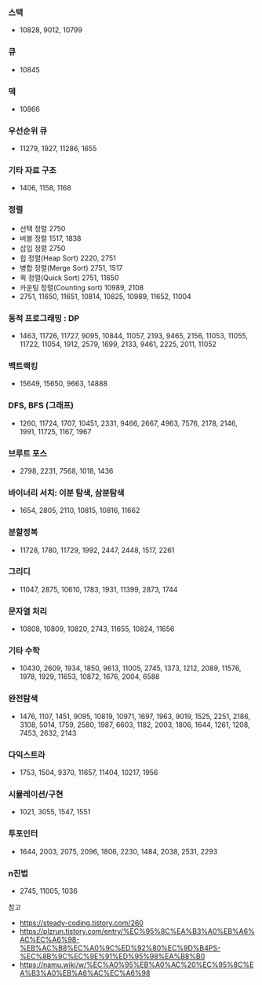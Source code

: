 
### 스택
 * 10828, 9012, 10799
### 큐
 * 10845
### 덱
 * 10866
### 우선순위 큐
 * 11279, 1927, 11286, 1655
### 기타 자료 구조
 * 1406, 1158, 1168
### 정렬
 * 선택 정렬 2750
 * 버블 정렬 1517, 1838
 * 삽입 정렬 2750
 * 힙 정렬(Heap Sort) 2220, 2751
 * 병합 정렬(Merge Sort) 2751, 1517
 * 퀵 정렬(Quick Sort) 2751, 11650
 * 카운팅 정렬(Counting sort) 10989, 2108
 * 2751, 11650, 11651, 10814, 10825, 10989, 11652, 11004
### 동적 프로그래밍 : DP
 * 1463, 11726, 11727, 9095, 10844, 11057, 2193, 9465, 2156, 11053, 11055, 11722, 11054, 1912, 2579, 1699, 2133, 9461, 2225, 2011, 11052
### 백트랙킹
 * 15649, 15650, 9663, 14888
### DFS, BFS (그래프)
 * 1260, 11724, 1707, 10451, 2331, 9466, 2667, 4963, 7576, 2178, 2146, 1991, 11725, 1167, 1967
### 브루트 포스
* 2798, 2231, 7568, 1018, 1436
### 바이너리 서치: 이분 탐색, 삼분탐색
 * 1654, 2805, 2110, 10815, 10816, 11662
### 분할정복 
 * 11728, 1780, 11729, 1992, 2447, 2448, 1517, 2261
### 그리디
 * 11047, 2875, 10610, 1783, 1931, 11399, 2873, 1744
### 문자열 처리
* 10808, 10809, 10820, 2743, 11655, 10824, 11656
### 기타 수학
* 10430, 2609, 1934, 1850, 9613, 11005, 2745, 1373, 1212, 2089, 11576, 1978, 1929, 11653, 10872, 1676, 2004, 6588
### 완전탐색
 * 1476, 1107, 1451, 9095, 10819, 10971, 1697, 1963, 9019, 1525, 2251, 2186, 3108, 5014, 1759, 2580, 1987, 6603, 1182, 2003, 1806, 1644, 1261, 1208, 7453, 2632, 2143
### 다익스트라
* 1753, 1504, 9370, 11657, 11404, 10217, 1956
### 시뮬레이션/구현
* 1021, 3055, 1547, 1551
### 투포인터
* 1644, 2003, 2075, 2096, 1806, 2230, 1484, 2038, 2531, 2293
### n진법
* 2745, 11005, 1036


참고
* https://steady-coding.tistory.com/260
* https://plzrun.tistory.com/entry/%EC%95%8C%EA%B3%A0%EB%A6%AC%EC%A6%98-%EB%AC%B8%EC%A0%9C%ED%92%80%EC%9D%B4PS-%EC%8B%9C%EC%9E%91%ED%95%98%EA%B8%B0
* https://namu.wiki/w/%EC%A0%95%EB%A0%AC%20%EC%95%8C%EA%B3%A0%EB%A6%AC%EC%A6%98
